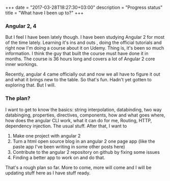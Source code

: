 +++
date = "2017-03-28T18:27:30+03:00"
description = "Progress status"
title = "What have I been up to?"
+++

### Angular 2, 4

But I feel I have been lately though. I have been studying Angular 2 for most of the time lately. Learning it's ins and outs , doing the official tutorials and right now I'm doing a course about it on Udemy. Thing is, it's been so much information. I think the guy that built the course must have done it in months. The course is 36 hours long and covers a lot of Angular 2 core inner workings. 

Recently, angular 4 came officially out and now we all have to figure it out and what it brings new to the table. So that's fun. Hadn't yet gotten to exploring that. But I will.

### The plan?

I want to get to know the basics: string interpolation, databinding, two way databinging, properties, directives, components, how and what goes where, how does the angular CLI work, what it can do for me, Routing, HTTP, dependency injection. The usual stuff. After that, I want to 

1. Make one project with angular 2
2. Turn a html open source blog in an angular 2 one page app (like the paste app I've been writing in some other posts here)
3. Contribute to the angular 2 repository on github by fixing some issues
4. Finding a better app to work on and do that.

That's a rough plan so far. More to come, more will come and I will be updating stuff here as I have stuff ready.
